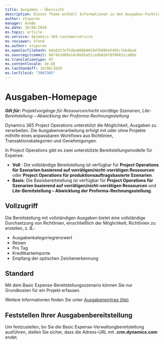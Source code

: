 ```yaml
---
title: Ausgaben – Übersicht
description: Dieses Thema enthält Informationen zu den Ausgaben-Funktionen in Project Operations.
author: stsporen
manager: AnnBe
ms.date: 10/06/2020
ms.topic: article
ms.service: dynamics-365-customerservice
ms.reviewer: kfend
ms.author: stsporen
ms.openlocfilehash: 6da831fef5dba060b8019d7689645405c7ebdbed
ms.sourcegitcommit: 0874b3d89e1dc0e65a51cedb82bf8f80831ca0bb
ms.translationtype: HT
ms.contentlocale: de-DE
ms.lasthandoff: 10/06/2020
ms.locfileid: "3967365"
---
```

# <a name="expense-home-page"></a>Ausgaben-Homepage

_**Gilt für:** Projektvorgänge für Ressourcen/nicht vorrätige Szenarien, Lite-Bereitstellung – Abwicklung der Proforma-Rechnungsstellung_


Dynamics 365 Project Operations unterstützt die Möglichkeit, Ausgaben zu verarbeiten. Die Ausgabenverarbeitung erfolgt mit oder ohne Projekte mithilfe eines anpassbaren Workflows aus Richtlinien, Transaktionskategorien und Genehmigungen.

In Project Operations gibt es zwei unterstützte Bereitstellungsmodelle für Expense: 

- **Voll** : Die vollständige Bereitstellung ist verfügbar für **Project Operations für Szenarien basierend auf vorrätigen/nicht-vorrätigen Ressourcen** oder **Project Operations für produktionsauftragsbasierte Szenarien**.
- **Basis**: Die Basisbereitstellung ist verfügbar für **Project Operations für Szenarien basierend auf vorrätigen/nicht-vorrätigen Ressourcen** und **Lite-Bereitstellung – Abwicklung der Proforma-Rechnungsstellung**.

## <a name="full"></a>Vollzugriff 
Die Bereitstellung mit vollständigen Ausgaben bietet eine vollständige Durchsetzung von Richtlinien, einschließlich der Möglichkeit, Richtlinien zu erstellen, z. B.:

  - Ausgabenkategoriegrenzwert
  - Reisen
  - Pro Tag
  - Kreditkarteimporte
  - Empfang der optischen Zeichenerkennung

## <a name="basic"></a>Standard 
Mit dem Basic Expense-Bereitstellungsszenario können Sie nur Grundkosten für ein Projekt erfassen. 

Weitere Informationen finden Sie unter [Ausgabeneintrag (lite)](basic-expense.md)

## <a name="determine-your-expense-deployment"></a>Feststellen Ihrer Ausgabenbereitstellung
Um festzustellen, bo Sie die Basic Expense-Verwaltungbereitstellung ausführen, stellen Sie sicher, dass die Adress-URL mit **.crm.dynamics.com** endet. 
